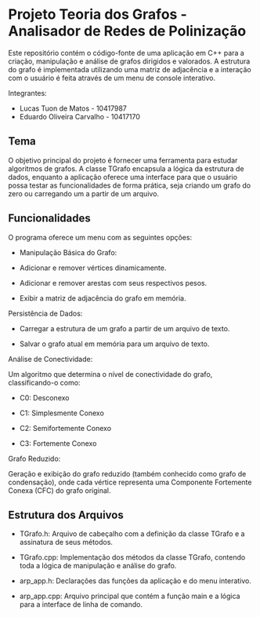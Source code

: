 # Projeto Teoria dos Grafos - Analisador de Redes de Polinização

Este repositório contém o código-fonte de uma aplicação em C++ para a criação, manipulação e análise de grafos dirigidos e valorados. A estrutura do grafo é implementada utilizando uma matriz de adjacência e a interação com o usuário é feita através de um menu de console interativo.

Integrantes: 
- Lucas Tuon de Matos        - 10417987
- Eduardo Oliveira Carvalho  - 10417170

## Tema
O objetivo principal do projeto é fornecer uma ferramenta para estudar algoritmos de grafos. A classe TGrafo encapsula a lógica da estrutura de dados, enquanto a aplicação oferece uma interface para que o usuário possa testar as funcionalidades de forma prática, seja criando um grafo do zero ou carregando um a partir de um arquivo.

## Funcionalidades
O programa oferece um menu com as seguintes opções:

- Manipulação Básica do Grafo:

- Adicionar e remover vértices dinamicamente.

- Adicionar e remover arestas com seus respectivos pesos.

- Exibir a matriz de adjacência do grafo em memória.

Persistência de Dados:

- Carregar a estrutura de um grafo a partir de um arquivo de texto.

- Salvar o grafo atual em memória para um arquivo de texto.

Análise de Conectividade:

Um algoritmo que determina o nível de conectividade do grafo, classificando-o como:

- C0: Desconexo

- C1: Simplesmente Conexo

- C2: Semifortemente Conexo

- C3: Fortemente Conexo

Grafo Reduzido:

Geração e exibição do grafo reduzido (também conhecido como grafo de condensação), onde cada vértice representa uma Componente Fortemente Conexa (CFC) do grafo original.


## Estrutura dos Arquivos

- TGrafo.h: Arquivo de cabeçalho com a definição da classe TGrafo e a assinatura de seus métodos.

- TGrafo.cpp: Implementação dos métodos da classe TGrafo, contendo toda a lógica de manipulação e análise do grafo.

- arp_app.h: Declarações das funções da aplicação e do menu interativo.

- arp_app.cpp: Arquivo principal que contém a função main e a lógica para a interface de linha de comando.
